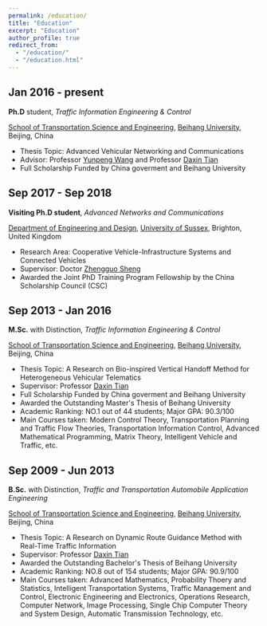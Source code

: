 ```yaml
---
permalink: /education/
title: "Education"
excerpt: "Education"
author_profile: true
redirect_from: 
  - "/education/"
  - "/education.html"
---
```



Jan 2016 - present
--------
**Ph.D** student, *Traffic Information Engineering \& Control*

[School of Transportation Science and Engineering][sch], [Beihang University][buaa], Beijing, China

+ Thesis Topic: Advanced Vehicular Networking and Communications
+ Advisor: Professor [Yunpeng Wang][wyp] and Professor [Daxin Tian][tdx]
+ Full Scholarship Funded by China goverment and Beihang University

[wyp]: https://www.buaa.edu.cn/info/1545/1743.htm

[tdx]: http://transportation.buaa.edu.cn/info/1036/1100.htm



Sep 2017 - Sep 2018
------
**Visiting Ph.D student**, *Advanced Networks and Communications*

[Department of Engineering and Design][dep], [University of Sussex][sussex], Brighton, United Kingdom

+ Research Area: Cooperative Vehicle-Infrastructure Systems and Connected Vehicles
+ Supervisor: Doctor [Zhengguo Sheng][szg]
+ Awarded the Joint PhD Training Program Fellowship by the China Scholarship Council (CSC)


[dep]: http://www.sussex.ac.uk/engineering/
[sussex]: https://www.sussex.ac.uk/



Sep 2013 - Jan 2016
------
**M.Sc.** with Distinction, *Traffic Information Engineering \& Control*

[School of Transportation Science and Engineering][sch], [Beihang University][buaa], Beijing, China

+ Thesis Topic: A Research on Bio-inspired Vertical Handoff Method for Heterogeneous Vehicular Telematics
+ Supervisor: Professor [Daxin Tian][tdx]
+ Full Scholarship Funded by China goverment and Beihang University
+ Awarded the Outstanding Master\'s Thesis of Beihang University
+ Academic Ranking: NO.1 out of 44 students; Major GPA: 90.3/100
+ Main Courses taken: Modern Control Theory, Transportation Planning and Traffic Flow Theories, Transportation Information Control, Advanced Mathematical Programming, Matrix Theory, Intelligent Vehicle and Traffic, etc.

[szg]: http://www.sussex.ac.uk/profiles/355346

Sep 2009 - Jun 2013
------
**B.Sc.** with Distinction, *Traffic and Transportation Automobile Application Engineering*

[School of Transportation Science and Engineering][sch], [Beihang University][buaa], Beijing, China

+ Thesis Topic: A Research on Dynamic Route Guidance Method with Real-Time Traffic Information
+ Supervisor: Professor [Daxin Tian][tdx]
+ Awarded the Outstanding Bachelor\'s Thesis of Beihang University
+ Academic Ranking: NO.8 out of 154 students; Major GPA: 90.9/100
+ Main Courses taken: Advanced Mathematics, Probability Thoery and Statistics, Intelligent Transportation Systems, Traffic Management and Control, Electronic Engineering and Electronics, Operations Research, Computer Network, Image Processing, Single Chip Computer Theory and System Design, Automatic Transmission Technology, etc.

[buaa]: https://www.buaa.edu.cn/
[sch]: http://transportation.buaa.edu.cn/




